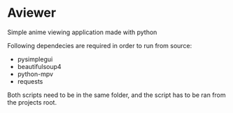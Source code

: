 # Aviewer

Simple anime viewing application made with python

Following dependecies are required in order to run from source:

 - pysimplegui
 - beautifulsoup4
 - python-mpv
 - requests

Both scripts need to be in the same folder,
and the script has to be ran from the projects root.